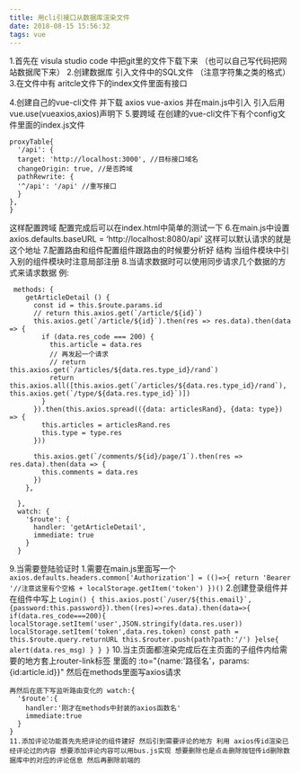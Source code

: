 ```yaml
---
title: 用cli引接口从数据库渲染文件
date: 2018-08-15 15:56:32
tags: vue
---
```

1.首先在 visula studio code 中把git里的文件下载下来 （也可以自己写代码把网站数据爬下来） 
2.创建数据库 引入文件中的SQL文件 （注意字符集之类的格式） 
3.在文件中有 aritcle文件下的index文件里面有接口 
<!-- more -->
4.创建自己的vue-cli文件 并下载 axios vue-axios 并在main.js中引入 引入后用vue.use(vueaxios,axios)声明下 
5.要跨域 在创建的vue-cli文件下有个config文件里面的index.js文件
```
proxyTable{ 
  '/api': { 
  target: 'http://localhost:3000', //目标接口域名 
  changeOrigin: true, //是否跨域 
  pathRewrite: { 
  '^/api': '/api' //重写接口 
  } 
}, 
} 
```
这样配置跨域 配置完成后可以在index.html中简单的测试一下 
6.在main.js中设置axios.defaults.baseURL = ‘http://localhost:8080/api’ 这样可以默认请求的就是这个地址 
7.配置路由和组件配置组件跟路由的时候要分析好 结构 当组件模块中引入别的组件模块时注意局部注册
8.当请求数据时可以使用同步请求几个数据的方式来请求数据 例:
```
 methods: {
    getArticleDetail () {
      const id = this.$route.params.id
      // return this.axios.get(`/article/${id}`)
      this.axios.get(`/article/${id}`).then(res => res.data).then(data => {
        if (data.res_code === 200) {
          this.article = data.res
          // 再发起一个请求
          // return this.axios.get(`/articles/${data.res.type_id}/rand`)
          return this.axios.all([this.axios.get(`/articles/${data.res.type_id}/rand`), this.axios.get(`/type/${data.res.type_id}`)])
        }
      }).then(this.axios.spread(({data: articlesRand}, {data: type}) => {
        this.articles = articlesRand.res
        this.type = type.res
      }))

      this.axios.get(`/comments/${id}/page/1`).then(res => res.data).then(data => {
        this.comments = data.res
      })
    },
    
  },
  watch: {
    '$route': {
      handler: 'getArticleDetail',
      immediate: true
    }
  }
  ```
  9.当需要登陆验证时
    1.需要在main.js里面写一个
    ```
       axios.defaults.headers.common['Authorization'] = (()=>{
         return 'Bearer '//注意这里有个空格 + localStorage.getItem('token')
       })()
       ```
    2.创建登录组件并在组件中写上
    ```
      Login() {
      this.axios.post(`/user/${this.email}`,{password:this.password}).then((res)=>res.data).then(data=>{
        if(data.res_code===200){
          localStorage.setItem('user',JSON.stringify(data.res.user))
          localStorage.setItem('token',data.res.token)
          const path = this.$route.query.returnURL
          this.$router.push(path?path:'/')
        }else{
          alert(data.res_msg)
        }
      }
    }
    ```
    10.当主页面都渲染完成后在主页面的子组件内给需要的地方套上router-link标签 里面的 :to="{name:'路径名'，params:{id:article.id}}"
    然后在methods里面写axios请求

    再然后在底下写监听路由变化的 watch:{
      '$route':{
        handler:'刚才在methods中封装的axios函数名'
        immediate:true
      }
    }
    11.添加评论功能首先先把评论的组件建好 然后引到需要评论的地方 利用 axios传id渲染已经评论过的内容 想要添加评论内容可以用bus.js实现 想要删除也是点击删除按钮传id删除数据库中的对应的评论信息 然后再删除前端的

